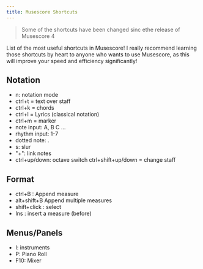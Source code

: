 ```yaml
---
title: Musescore Shortcuts
---
```


> Some of the shortcuts have been changed sinc ethe release of Musescore 4

List of the most useful shortcuts in Musescore!  I really recommend learning those shortcuts by heart to anyone who wants to use Musescore, as this will improve your speed and efficiency significantly!

## Notation

- n: notation mode
- ctrl+t = text over staff
- ctrl+k = chords
- ctrl+l = Lyrics (classical notation)
- ctrl+m = marker
- note input: A, B C ...
- rhythm input: 1-7
- dotted note: .
- s: slur
- "+": link notes
- ctrl+up/down: octave switch ctrl+shift+up/down = change staff

## Format

- ctrl+B : Append measure
- alt+shift+B Append multiple measures
- shift+click : select
- Ins : insert a measure (before)

## Menus/Panels

- I: instruments
- P: Piano Roll
- F10: Mixer